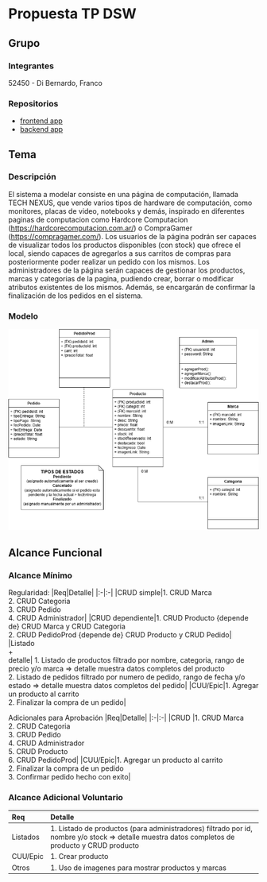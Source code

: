 # Propuesta TP DSW

## Grupo
### Integrantes
52450 - Di Bernardo, Franco

### Repositorios
* [frontend app](https://github.com/FDB-52450/proyectoDSW-frontend)
* [backend app](https://github.com/FDB-52450/proyectoDSW-backend)

## Tema
### Descripción
 El sistema a modelar consiste en una página de computación, llamada TECH NEXUS, que vende varios tipos de hardware de computación, como monitores, placas de video, notebooks y demás, inspirado en diferentes paginas de computacion como Hardcore Computacion (https://hardcorecomputacion.com.ar/) o CompraGamer (https://compragamer.com/).
 Los usuarios de la página podrán ser capaces de visualizar todos los productos disponibles (con stock) que ofrece el local, siendo capaces de agregarlos a sus carritos de compras para posteriormente poder realizar un pedido con los mismos.
 Los administradores de la página serán capaces de gestionar los productos, marcas y categorias de la pagina, pudiendo crear, borrar o modificar atributos existentes de los mismos. Además, se encargarán de confirmar la finalización de los pedidos en el sistema.


### Modelo
![](https://github.com/FDB-52450/tp/blob/eabe2efc290343a5583ff694b95a9ec6f1cb6ac2/modeloDominio-paginaHardware.png)

## Alcance Funcional 

### Alcance Mínimo

Regularidad:
|Req|Detalle|
|:-|:-|
|CRUD simple|1. CRUD Marca<br>2. CRUD Categoria<br>3. CRUD Pedido<br>4. CRUD Administrador|
|CRUD dependiente|1. CRUD Producto {depende de} CRUD Marca y CRUD Categoria<br>2. CRUD PedidoProd {depende de} CRUD Producto y CRUD Pedido|
|Listado<br>+<br>detalle| 1. Listado de productos filtrado por nombre, categoria, rango de precio y/o marca => detalle muestra datos completos del producto<br> 2. Listado de pedidos filtrado por numero de pedido, rango de fecha y/o estado => detalle muestra datos completos del pedido|
|CUU/Epic|1. Agregar un producto al carrito<br>2. Finalizar la compra de un pedido|


Adicionales para Aprobación
|Req|Detalle|
|:-|:-|
|CRUD |1. CRUD Marca<br>2. CRUD Categoria<br>3. CRUD Pedido<br>4. CRUD Administrador<br>5. CRUD Producto<br>6. CRUD PedidoProd|
|CUU/Epic|1. Agregar un producto al carrito<br>2. Finalizar la compra de un pedido<br>3. Confirmar pedido hecho con exito|


### Alcance Adicional Voluntario

|Req|Detalle|
|:-|:-|
|Listados |1. Listado de productos (para administradores) filtrado por id, nombre y/o stock => detalle muestra datos completos de producto y CRUD producto|
|CUU/Epic|1. Crear producto|
|Otros|1. Uso de imagenes para mostrar productos y marcas|

